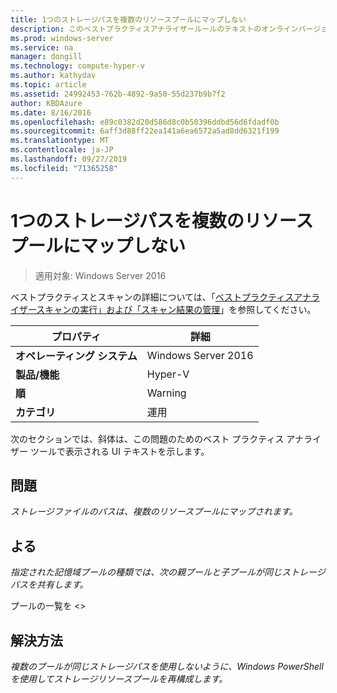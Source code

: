 ```yaml
---
title: 1つのストレージパスを複数のリソースプールにマップしない
description: このベストプラクティスアナライザールールのテキストのオンラインバージョン。
ms.prod: windows-server
ms.service: na
manager: dongill
ms.technology: compute-hyper-v
ms.author: kathydav
ms.topic: article
ms.assetid: 24992453-762b-4892-9a50-55d237b9b7f2
author: KBDAzure
ms.date: 8/16/2016
ms.openlocfilehash: e89c0382d20d586d8c0b50396ddbd56d6fdadf0b
ms.sourcegitcommit: 6aff3d88ff22ea141a6ea6572a5ad8dd6321f199
ms.translationtype: MT
ms.contentlocale: ja-JP
ms.lasthandoff: 09/27/2019
ms.locfileid: "71365258"
---
```

# <a name="avoid-mapping-one-storage-path-to-multiple-resource-pools"></a>1つのストレージパスを複数のリソースプールにマップしない

>適用対象: Windows Server 2016

ベストプラクティスとスキャンの詳細については、「[ベストプラクティスアナライザースキャンの実行」および「スキャン結果の管理](https://go.microsoft.com/fwlink/p/?LinkID=223177)」を参照してください。  
  
|プロパティ|詳細|  
|-|-|  
|**オペレーティング システム**|Windows Server 2016|  
|**製品/機能**|Hyper-V|  
|**順**|Warning|  
|**カテゴリ**|運用|  
  
次のセクションでは、斜体は、この問題のためのベスト プラクティス アナライザー ツールで表示される UI テキストを示します。
  
## <a name="issue"></a>**問題**  
*ストレージファイルのパスは、複数のリソースプールにマップされます。*  
  
## <a name="impact"></a>**よる**  
*指定された記憶域プールの種類では、次の親プールと子プールが同じストレージパスを共有します。*  
  
プールの一覧を \<>  
  
## <a name="resolution"></a>**解決方法**  
*複数のプールが同じストレージパスを使用しないように、Windows PowerShell を使用してストレージリソースプールを再構成します。*  
  


